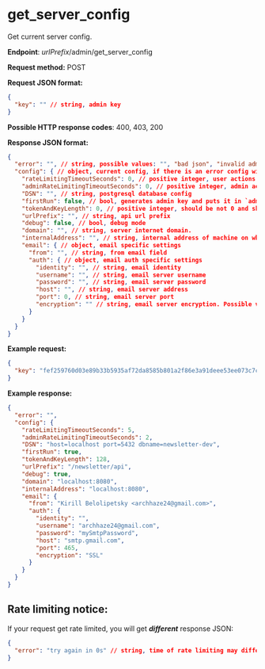 # get_server_config

Get current server config.

**Endpoint**: *urlPrefix*/admin/get_server_config

**Request method:** POST

**Request JSON format:**

```json 
{
  "key": "" // string, admin key
}
```

**Possible HTTP response codes**: 400, 403, 200

**Response JSON format:**

```json
{
  "error": "", // string, possible values: "", "bad json", "invalid admin key"
  "config": { // object, current config, if there is an error config will be with empty (default) fields presented below
    "rateLimitingTimeoutSeconds": 0, // positive integer, user actions rate limiting timeout in seconds
    "adminRateLimitingTimeoutSeconds": 0, // positive integer, admin actions rate limiting timeout in seconds
    "DSN": "", // string, postgresql database config
    "firstRun": false, // bool, generates admin key and puts it in `admin_keys.txt`. will be automatically set to false after first run
    "tokenAndKeyLength": 0, // positive integer, should be not 0 and should be divisible by 2, length for admin key and user tokens
    "urlPrefix": "", // string, api url prefix
    "debug": false, // bool, debug mode
    "domain": "", // string, server internet domain.
    "internalAddress": "", // string, internal address of machine on which backend is hosted.
    "email": { // object, email specific settings
      "from": "", // string, from email field
      "auth": { // object, email auth specific settings
        "identity": "", // string, email identity
        "username": "", // string, email server username
        "password": "", // string, email server password
        "host": "", // string, email server address
        "port": 0, // string, email server port
        "encryption": "" // string, email server encryption. Possible values: "SSL/TLS", "TLS", "STARTTLS", "SSL", "None"
      }
    }
  }
}
```

**Example request:**

```json
{
  "key": "fef259760d03e89b33b5935af72da8585b801a2f86e3a91deee53ee073c7c84051ab43611308c8dfb7ad9ead00a5ff99eb033a6eac248d7d9e96b5fe5fc45d3e"
}
```

**Example response:**

```json
{
  "error": "",
  "config": {
    "rateLimitingTimeoutSeconds": 5,
    "adminRateLimitingTimeoutSeconds": 2,
    "DSN": "host=localhost port=5432 dbname=newsletter-dev",
    "firstRun": true,
    "tokenAndKeyLength": 128,
    "urlPrefix": "/newsletter/api",
    "debug": true,
    "domain": "localhost:8080",
    "internalAddress": "localhost:8080",
    "email": {
      "from": "Kirill Belolipetsky <archhaze24@gmail.com>",
      "auth": {
        "identity": "",
        "username": "archhaze24@gmail.com",
        "password": "mySmtpPassword",
        "host": "smtp.gmail.com",
        "port": 465,
        "encryption": "SSL"
      }
    }
  }
}
```

## Rate limiting notice:

If your request get rate limited, you will get ***different*** response JSON:

```json
{
  "error": "try again in 0s" // string, time of rate limiting may differ
}
```